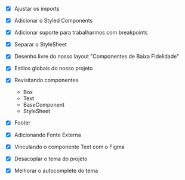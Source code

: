 - [x] Ajustar os imports
- [x] Adicionar o Styled Components
- [x] Adicionar suporte para trabalharmos com breakpoints
- [x] Separar o StyleSheet
- [x] Desenho livre do nosso layout "Componentes de Baixa Fidelidade"
- [x] Estilos globais do nosso projeto
- [x] Revisitando componentes
  - Box
  - Text
  - BaseComponent
  - StyleSheet
- [x] Footer
- [x] Adicionando Fonte Externa
- [x] Vinculando o componente Text com o Figma

- [x] Desacoplar o tema do projeto
- [x] Melhorar o autocomplete do tema

